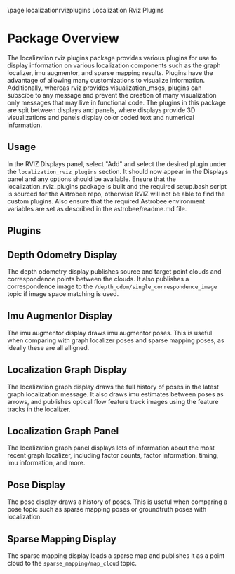 \page localizationrvizplugins Localization Rviz Plugins

# Package Overview
The localization rviz plugins package provides various plugins for use to display information on various localization components such as the graph localizer, imu augmentor, and sparse mapping results.  Plugins have the advantage of allowing many customizations to visualize information.  Additionally, whereas rviz provides visualization_msgs, plugins can subscibe to any message and prevent the creation of many visualization only messages that may live in functional code. 
The plugins in this package are spit between displays and panels, where displays provide 3D visualizations and panels display color coded text and numerical information.

## Usage
In the RVIZ Displays panel, select "Add" and select the desired plugin under the `localization_rviz_plugins` section. It should now appear in the Displays panel and any options should be available.
Ensure that the localization_rviz_plugins package is built and the required setup.bash script is sourced for the Astrobee repo, otherwise RVIZ will not be able to find the custom plugins.
Also ensure that the required Astrobee environment variables are set as described in the astrobee/readme.md file.

## Plugins
## Depth Odometry Display 
The depth odometry display publishes source and target point clouds and correspondence points between the clouds. It also publishes a correspondence image to the `/depth_odom/single_correspondence_image` topic if image space matching is used.

## Imu Augmentor Display
The imu augmentor display draws imu augmentor poses.  This is useful when comparing with graph localizer poses and sparse mapping poses, as ideally these are all alligned.

## Localization Graph Display 
The localization graph display draws the full history of poses in the latest graph localization message.  It also draws imu estimates between poses as arrows, and publishes optical flow feature track images using the feature tracks in the localizer.

## Localization Graph Panel 
The localization graph panel displays lots of information about the most recent graph localizer, including factor counts, factor information, timing, imu information, and more.

## Pose Display
The pose display draws a history of poses. This is useful when comparing a pose topic such as sparse mapping poses or groundtruth poses with localization.

## Sparse Mapping Display
The sparse mapping display loads a sparse map and publishes it as a point cloud to the `sparse_mapping/map_cloud` topic.
